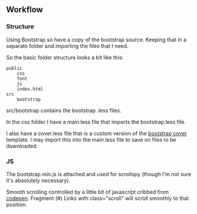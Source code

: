 ## Workflow

### Structure

Using Bootstrap so have a copy of the bootstrap source. Keeping that in a separate folder and importing the files that I need.

So the basic folder structure looks a bit like this:

	public
		css
		font
		js
		index.html
	src
		bootstrap

src/bootstrap contains the bootstrap .less files.

In the css folder I have a main.less file that imports the bootstrap.less file.

I also have a cover.less file that is a custom version of the [bootstrap cover](http://getbootstrap.com/examples/cover/) template. I may import this into the main.less file to save on files to be downloaded.

### JS

The bootstrap.min.js is attached and used for scrollspy (though I'm not sure it's absolutely necessary).

Smooth scrolling controlled by a little bit of javascript cribbed from [codepen](http://codepen.io/mattsince87/pen/exByn). Fragment (#) Links with class="scroll" will scroll smoothly to that position.

